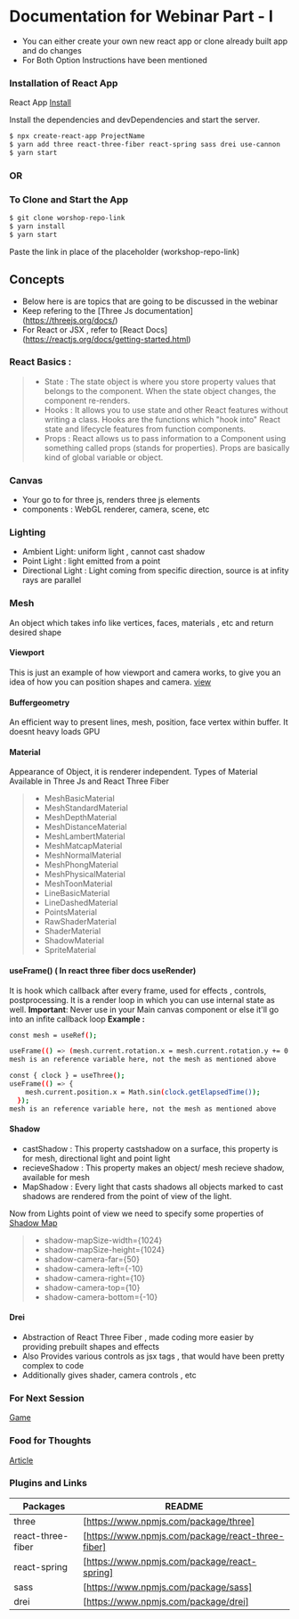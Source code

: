# Documentation for Webinar Part - I

- You can either create your own new react app or clone already built app and do changes
- For Both Option Instructions have been mentioned

### Installation of React App

React App [Install](https://create-react-app.dev/docs/getting-started/)

Install the dependencies and devDependencies and start the server.

```sh
$ npx create-react-app ProjectName
$ yarn add three react-three-fiber react-spring sass drei use-cannon
$ yarn start
```
### OR

### To Clone and Start the App

```sh
$ git clone worshop-repo-link
$ yarn install
$ yarn start
```
Paste the link in place of the placeholder (workshop-repo-link)

## Concepts 
- Below here is are topics that are going to be discussed in the webinar
- Keep refering to the [Three Js documentation] (https://threejs.org/docs/)
- For React or JSX , refer to [React Docs] (https://reactjs.org/docs/getting-started.html)

### React Basics :

> - State : The state object is where you store property values that belongs to the component. When the state object changes, the component re-renders.
> - Hooks : It allows you to use state and other React features without writing a class. Hooks are the functions which "hook into" React state and lifecycle features from function components.
> - Props : React allows us to pass information to a Component using something called props (stands for properties). Props are basically kind of global variable or object.

### Canvas

- Your go to for three js, renders three js elements
- components : WebGL renderer, camera, scene, etc

### Lighting

- Ambient Light: uniform light , cannot cast shadow
- Point Light : light emitted from a point
- Directional Light : Light coming from specific direction, source is at infity rays are parallel

### Mesh

An object which takes info like vertices, faces, materials , etc and return desired shape

#### Viewport
This is just an example of how viewport and camera works, to give you an idea of how you can position shapes and camera.
[view](https://www.figma.com/file/wzsdKPzumZNExJQaIcceyn/workshop?node-id=0%3A1)

#### Buffergeometry

An efficient way to present lines, mesh, position, face vertex within buffer. It doesnt heavy loads GPU

#### Material

Appearance of Object, it is renderer independent.
Types of Material Available in Three Js and React Three Fiber

>- MeshBasicMaterial
>- MeshStandardMaterial
>- MeshDepthMaterial
>- MeshDistanceMaterial
>- MeshLambertMaterial
>- MeshMatcapMaterial
>- MeshNormalMaterial
>- MeshPhongMaterial
>- MeshPhysicalMaterial
>- MeshToonMaterial
>- LineBasicMaterial
>- LineDashedMaterial
>- PointsMaterial
>- RawShaderMaterial
>- ShaderMaterial
>- ShadowMaterial
>- SpriteMaterial

#### useFrame() ( In react three fiber docs useRender)

It is hook which callback after every frame, used for effects , controls, postprocessing. It is a render loop in which you can use internal state as well.
**Important**: Never use in your Main canvas component or else it'll go into an infite callback loop
**Example :**
```sh 
const mesh = useRef(); 
```
```sh
useFrame(() => (mesh.current.rotation.x = mesh.current.rotation.y += 0.03));
mesh is an reference variable here, not the mesh as mentioned above
```
```sh
const { clock } = useThree();
useFrame(() => {
    mesh.current.position.x = Math.sin(clock.getElapsedTime());
  });
mesh is an reference variable here, not the mesh as mentioned above
```

#### Shadow

- castShadow : This property castshadow on a surface, this property is for mesh, directional light and point light
- recieveShadow : This property makes an object/ mesh recieve shadow, available for mesh 
- MapShadow : Every light that casts shadows all objects marked to cast shadows are rendered from the point of view of the light.

Now from Lights point of view we need to specify some properties of [Shadow Map](https://threejsfundamentals.org/threejs/lessons/threejs-shadows.html) 
  >- shadow-mapSize-width={1024}
  >- shadow-mapSize-height={1024}
  >- shadow-camera-far={50}
  >- shadow-camera-left={-10}
  >- shadow-camera-right={10}
  >- shadow-camera-top={10}
  >- shadow-camera-bottom={-10}

#### Drei

- Abstraction of React Three Fiber , made coding more easier by providing prebuilt shapes and effects
- Also Provides various controls as jsx tags , that would have been pretty complex to code
- Additionally gives shader, camera controls , etc

### For Next Session
[Game](https://2yqpv.csb.app/)

### Food for Thoughts
[Article](https://www.digitalocean.com/community/tutorials/react-react-with-threejs)

### Plugins and Links

| Packages          | README                                            |
| ----------------- | ------------------------------------------------- |
| three             | [https://www.npmjs.com/package/three]             |
| react-three-fiber | [https://www.npmjs.com/package/react-three-fiber] |
| react-spring      | [https://www.npmjs.com/package/react-spring]      |
| sass              | [https://www.npmjs.com/package/sass]              |
| drei              | [https://www.npmjs.com/package/drei]              |

